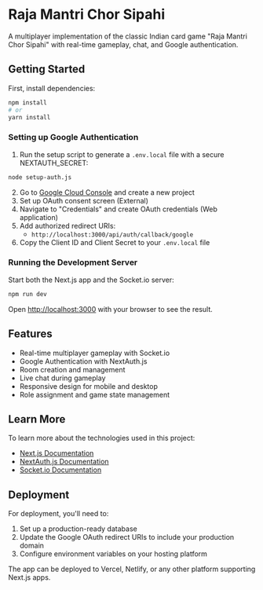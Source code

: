 # Raja Mantri Chor Sipahi

A multiplayer implementation of the classic Indian card game "Raja Mantri Chor Sipahi" with real-time gameplay, chat, and Google authentication.

## Getting Started

First, install dependencies:

```bash
npm install
# or
yarn install
```

### Setting up Google Authentication

1. Run the setup script to generate a `.env.local` file with a secure NEXTAUTH_SECRET:

```bash
node setup-auth.js
```

2. Go to [Google Cloud Console](https://console.cloud.google.com/) and create a new project
3. Set up OAuth consent screen (External)
4. Navigate to "Credentials" and create OAuth credentials (Web application)
5. Add authorized redirect URIs:
   - `http://localhost:3000/api/auth/callback/google`
6. Copy the Client ID and Client Secret to your `.env.local` file

### Running the Development Server

Start both the Next.js app and the Socket.io server:

```bash
npm run dev
```

Open [http://localhost:3000](http://localhost:3000) with your browser to see the result.

## Features

- Real-time multiplayer gameplay with Socket.io
- Google Authentication with NextAuth.js
- Room creation and management
- Live chat during gameplay
- Responsive design for mobile and desktop
- Role assignment and game state management

## Learn More

To learn more about the technologies used in this project:

- [Next.js Documentation](https://nextjs.org/docs)
- [NextAuth.js Documentation](https://next-auth.js.org)
- [Socket.io Documentation](https://socket.io/docs/v4)

## Deployment

For deployment, you'll need to:

1. Set up a production-ready database
2. Update the Google OAuth redirect URIs to include your production domain
3. Configure environment variables on your hosting platform

The app can be deployed to Vercel, Netlify, or any other platform supporting Next.js apps.
